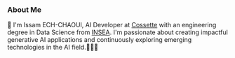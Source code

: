 ### About Me
👋 I'm Issam ECH-CHAOUI, AI Developer at [Cossette](https://www.cossette.com) with an engineering degree in Data Science from [INSEA](http://www.insea.ac.ma). I'm passionate about creating impactful generative AI applications and continuously exploring emerging technologies in the AI field.👨‍💻🌐



